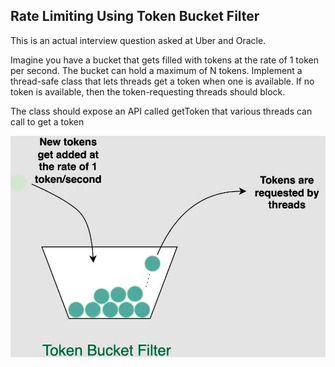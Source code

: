 ## Rate Limiting Using Token Bucket Filter

<p>
This is an actual interview question asked at Uber and Oracle.

Imagine you have a bucket that gets filled with tokens at the rate of 1 token per second. The bucket can hold a maximum of N tokens. Implement a thread-safe class that lets threads get a token when one is available. If no token is available, then the token-requesting threads should block.

The class should expose an API called getToken that various threads can call to get a token
</p>

![img.png](rate_limiting.png)